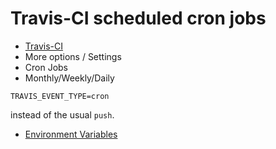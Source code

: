 # Travis-CI scheduled cron jobs

* [Travis-CI](https://travis-ci.org/)
* More options / Settings
* Cron Jobs
* Monthly/Weekly/Daily

```
TRAVIS_EVENT_TYPE=cron
```

instead of the usual `push`.

* [Environment Variables](https://docs.travis-ci.com/user/environment-variables/)


